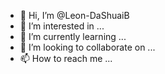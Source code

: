 - 👋 Hi, I’m @Leon-DaShuaiB
- 👀 I’m interested in ...
- 🌱 I’m currently learning ...
- 💞️ I’m looking to collaborate on ...
- 📫 How to reach me ...

<!---
Leon-DaShuaiB/Leon-DaShuaiB is a ✨ special ✨ repository because its `README.md` (this file) appears on your GitHub profile.
You can click the Preview link to take a look at your changes.
--->
